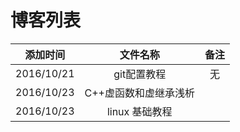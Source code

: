 # 博客列表

|添加时间|文件名称|备注|
|:---:|:---:|:---:|
|2016/10/21| git配置教程|无|
|2016/10/23| C++虚函数和虚继承浅析|
|2016/10/23|  linux 基础教程|

